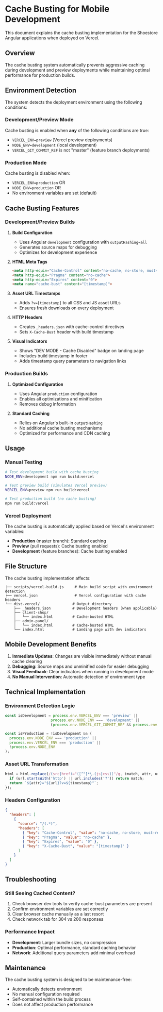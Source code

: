 # Cache Busting for Mobile Development

This document explains the cache busting implementation for the Shoestore Angular applications when deployed on Vercel.

## Overview

The cache busting system automatically prevents aggressive caching during development and preview deployments while maintaining optimal performance for production builds.

## Environment Detection

The system detects the deployment environment using the following conditions:

### Development/Preview Mode
Cache busting is enabled when **any** of the following conditions are true:
- `VERCEL_ENV=preview` (Vercel preview deployments)
- `NODE_ENV=development` (local development)
- `VERCEL_GIT_COMMIT_REF` is not "master" (feature branch deployments)

### Production Mode
Cache busting is disabled when:
- `VERCEL_ENV=production` OR
- `NODE_ENV=production` OR
- No environment variables are set (default)

## Cache Busting Features

### Development/Preview Builds

1. **Build Configuration**
   - Uses Angular `development` configuration with `outputHashing=all`
   - Generates source maps for debugging
   - Optimizes for development experience

2. **HTML Meta Tags**
   ```html
   <meta http-equiv="Cache-Control" content="no-cache, no-store, must-revalidate">
   <meta http-equiv="Pragma" content="no-cache">
   <meta http-equiv="Expires" content="0">
   <meta name="cache-bust" content="[timestamp]">
   ```

3. **Asset URL Timestamps**
   - Adds `?v=[timestamp]` to all CSS and JS asset URLs
   - Ensures fresh downloads on every deployment

4. **HTTP Headers**
   - Creates `_headers.json` with cache-control directives
   - Sets `X-Cache-Bust` header with build timestamp

5. **Visual Indicators**
   - Shows "DEV MODE - Cache Disabled" badge on landing page
   - Includes build timestamp in footer
   - Adds timestamp query parameters to navigation links

### Production Builds

1. **Optimized Configuration**
   - Uses Angular `production` configuration
   - Enables all optimizations and minification
   - Removes debug information

2. **Standard Caching**
   - Relies on Angular's built-in `outputHashing`
   - No additional cache busting mechanisms
   - Optimized for performance and CDN caching

## Usage

### Manual Testing

```bash
# Test development build with cache busting
NODE_ENV=development npm run build:vercel

# Test preview build (simulates Vercel preview)
VERCEL_ENV=preview npm run build:vercel

# Test production build (no cache busting)
npm run build:vercel
```

### Vercel Deployment

The cache busting is automatically applied based on Vercel's environment variables:

- **Production** (master branch): Standard caching
- **Preview** (pull requests): Cache busting enabled
- **Development** (feature branches): Cache busting enabled

## File Structure

The cache busting implementation affects:

```
├── scripts/vercel-build.js     # Main build script with environment detection
├── vercel.json                 # Vercel configuration with cache headers
└── dist-vercel/               # Output directory
    ├── _headers.json          # Development headers (when applicable)
    ├── client-shop/
    │   └── index.html         # Cache-busted HTML
    ├── admin-panel/
    │   └── index.html         # Cache-busted HTML
    └── index.html             # Landing page with dev indicators
```

## Mobile Development Benefits

1. **Immediate Updates**: Changes are visible immediately without manual cache clearing
2. **Debugging**: Source maps and unminified code for easier debugging
3. **Visual Feedback**: Clear indicators when running in development mode
4. **No Manual Intervention**: Automatic detection of environment type

## Technical Implementation

### Environment Detection Logic

```javascript
const isDevelopment = process.env.VERCEL_ENV === 'preview' || 
                     process.env.NODE_ENV === 'development' || 
                     (process.env.VERCEL_GIT_COMMIT_REF && process.env.VERCEL_GIT_COMMIT_REF !== 'master');

const isProduction = !isDevelopment && (
  process.env.NODE_ENV === 'production' || 
  process.env.VERCEL_ENV === 'production' || 
  !process.env.NODE_ENV
);
```

### Asset URL Transformation

```javascript
html = html.replace(/(src|href)="([^"]*\.(js|css))"/g, (match, attr, url, ext) => {
  if (url.startsWith('http') || url.includes('?')) return match;
  return `${attr}="${url}?v=${timestamp}"`;
});
```

### Headers Configuration

```json
{
  "headers": [
    {
      "source": "/(.*)",
      "headers": [
        { "key": "Cache-Control", "value": "no-cache, no-store, must-revalidate" },
        { "key": "Pragma", "value": "no-cache" },
        { "key": "Expires", "value": "0" },
        { "key": "X-Cache-Bust", "value": "[timestamp]" }
      ]
    }
  ]
}
```

## Troubleshooting

### Still Seeing Cached Content?

1. Check browser dev tools to verify cache-bust parameters are present
2. Confirm environment variables are set correctly
3. Clear browser cache manually as a last resort
4. Check network tab for 304 vs 200 responses

### Performance Impact

- **Development**: Larger bundle sizes, no compression
- **Production**: Optimal performance, standard caching behavior
- **Network**: Additional query parameters add minimal overhead

## Maintenance

The cache busting system is designed to be maintenance-free:

- Automatically detects environment
- No manual configuration required
- Self-contained within the build process
- Does not affect production performance